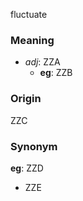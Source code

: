 fluctuate
### Meaning
+ _adj_: ZZA
    + __eg__: ZZB

### Origin

ZZC

### Synonym

__eg__: ZZD

+ ZZE


